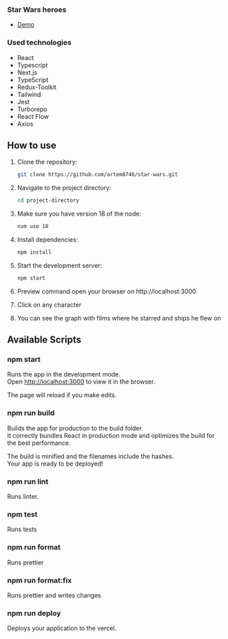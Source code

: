 ### Star Wars heroes

- [Demo](https://star-wars-eight-zeta.vercel.app/)

### Used technologies

- React
- Typescript
- Next.js
- TypeScript
- Redux-Toolkit
- Tailwind
- Jest
- Turborepo
- React Flow
- Axios

## How to use

1. Clone the repository:

   ```bash
   git clone https://github.com/artem8746/star-wars.git
   ```

2. Navigate to the project directory:

   ```bash
   cd project-directory
   ```

3. Make sure you have version 18 of the node:

   ```bash
   nvm use 18
   ```

4. Install dependencies:

   ```bash
   npm install
   ```

5. Start the development server:

   ```bash
   npm start
   ```

6. Preview command open your browser on http://localhost:3000.

7. Сlick on any character

8. You can see the graph with films where he starred and ships he flew on

## Available Scripts

### npm start

Runs the app in the development mode.\
Open [http://localhost:3000](http://localhost:3000/) to view it in the browser.

The page will reload if you make edits.

### npm run build

Builds the app for production to the build folder.\
It correctly bundles React in production mode and optimizes the build for the best performance.

The build is minified and the filenames include the hashes.\
Your app is ready to be deployed!

### npm run lint

Runs linter.

### npm test

Runs tests

### npm run format

Runs prettier

### npm run format:fix

Runs prettier and writes changes

### npm run deploy

Deploys your application to the vercel.

